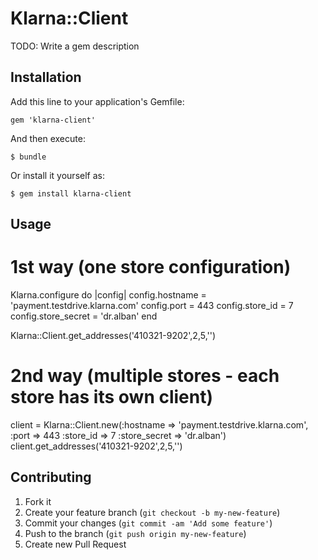 # Klarna::Client

TODO: Write a gem description

## Installation

Add this line to your application's Gemfile:

    gem 'klarna-client'

And then execute:

    $ bundle

Or install it yourself as:

    $ gem install klarna-client

## Usage

# 1st way (one store configuration)
Klarna.configure do |config|
  config.hostname = 'payment.testdrive.klarna.com'
  config.port = 443
  config.store_id = 7
  config.store_secret = 'dr.alban'
end

Klarna::Client.get_addresses('410321-9202',2,5,'')


# 2nd way (multiple stores - each store has its own client)
client = Klarna::Client.new(:hostname => 'payment.testdrive.klarna.com', :port => 443 :store_id => 7 :store_secret => 'dr.alban')
client.get_addresses('410321-9202',2,5,'')

## Contributing

1. Fork it
2. Create your feature branch (`git checkout -b my-new-feature`)
3. Commit your changes (`git commit -am 'Add some feature'`)
4. Push to the branch (`git push origin my-new-feature`)
5. Create new Pull Request